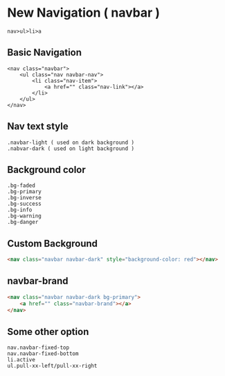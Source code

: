 # New Navigation ( navbar )

```
nav>ul>li>a
```

## Basic Navigation

```
<nav class="navbar">
	<ul class="nav navbar-nav">
		<li class="nav-item">
			<a href="" class="nav-link"></a>
		</li>
	</ul>		
</nav>		
```

## Nav text style

```
.navbar-light ( used on dark background )
.nabvar-dark ( used on light background )
```
## Background color 

```
.bg-faded
.bg-primary
.bg-inverse
.bg-success
.bg-info
.bg-warning
.bg-danger
```

## Custom Background

```html
<nav class="navbar navbar-dark" style="background-color: red"></nav>
```

## navbar-brand

```html
<nav class="navbar navbar-dark bg-primary">
	<a href="" class="navbar-brand"></a>
</nav>
```

## Some other option

```
nav.navbar-fixed-top
nav.navbar-fixed-bottom
li.active
ul.pull-xx-left/pull-xx-right
```












